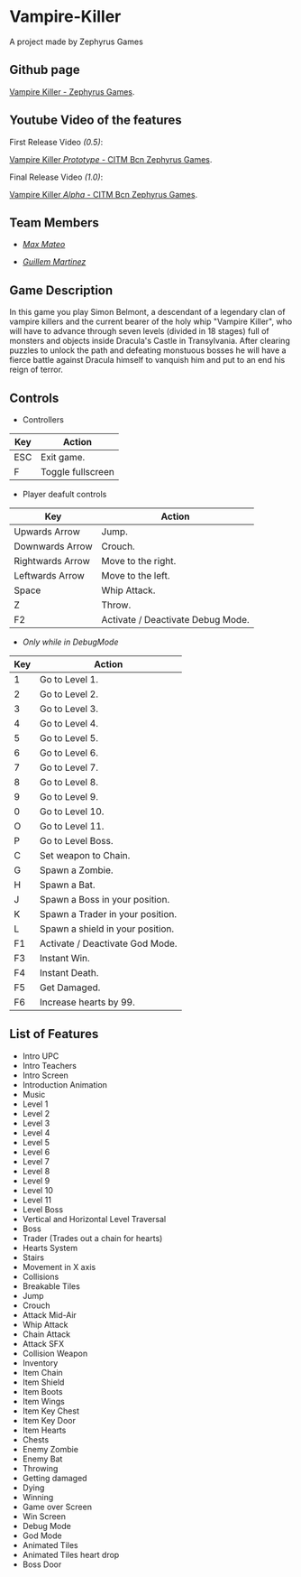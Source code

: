 # **Vampire-Killer**
A project made by Zephyrus Games

## **Github page**

[Vampire Killer - Zephyrus Games](https://github.com/M4xp0w3rg4m3s/Vampire-Killer).

## **Youtube Video of the features**

First Release Video *(0.5)*:

[Vampire Killer *Prototype* - CITM Bcn Zephyrus Games](https://www.youtube.com/watch?v=6NMuUqSo27c).

Final Release Video *(1.0)*:

[Vampire Killer *Alpha* - CITM Bcn Zephyrus Games](https://youtu.be/TM-ENfidVEI).

## **Team Members**

* *[Max Mateo](https://github.com/M4xp0w3rg4m3s)*

* *[Guillem Martinez](https://github.com/GuillemDev)*

## **Game Description**

In this game you play Simon Belmont,
a descendant of a legendary clan of 
vampire killers and the current bearer 
of the holy whip "Vampire Killer", 
who will have to advance through seven levels 
(divided in 18 stages) full of monsters and
objects inside Dracula's Castle in Transylvania.
After clearing puzzles to unlock the path and
defeating monstuous bosses he will have a 
fierce battle against Dracula himself to 
vanquish him and put to an end his reign 
of terror.

## **Controls**

* Controllers

| Key | Action |
-- | --
|ESC | Exit game. |
|F | Toggle fullscreen |

* Player deafult controls

| Key | Action |
-- | --
|Upwards Arrow |Jump.|
|Downwards Arrow |Crouch.|
|Rightwards Arrow |Move to the right.|
|Leftwards Arrow |Move to the left.|
|Space |Whip Attack.|
|Z |Throw.|
|F2 |Activate / Deactivate Debug Mode.|

* *Only while in DebugMode*

| Key | Action |
-- | --
|1 |Go to Level 1.|
|2 |Go to Level 2.|
|3 |Go to Level 3.|
|4 |Go to Level 4.|
|5 |Go to Level 5.|
|6 |Go to Level 6.|
|7 |Go to Level 7.|
|8 |Go to Level 8.|
|9 |Go to Level 9.|
|0 |Go to Level 10.|
|O |Go to Level 11.|
|P |Go to Level Boss.|
|C |Set weapon to Chain.|
|G |Spawn a Zombie.|
|H |Spawn a Bat.|
|J |Spawn a Boss in your position.|
|K |Spawn a Trader in your position.|
|L |Spawn a shield in your position.|
|F1 |Activate / Deactivate God Mode.|
|F3 |Instant Win.|
|F4 |Instant Death.|
|F5 |Get Damaged.|
|F6 |Increase hearts by 99.|

## **List of Features**

* Intro UPC
* Intro Teachers
* Intro Screen
* Introduction Animation
* Music
* Level 1
* Level 2
* Level 3
* Level 4
* Level 5
* Level 6
* Level 7
* Level 8
* Level 9
* Level 10
* Level 11
* Level Boss
* Vertical and Horizontal Level Traversal
* Boss
* Trader (Trades out a chain for hearts)
* Hearts System
* Stairs
* Movement in X axis
* Collisions
* Breakable Tiles
* Jump
* Crouch
* Attack Mid-Air
* Whip Attack
* Chain Attack
* Attack SFX
* Collision Weapon
* Inventory
* Item Chain
* Item Shield
* Item Boots
* Item Wings
* Item Key Chest
* Item Key Door
* Item Hearts
* Chests
* Enemy Zombie
* Enemy Bat
* Throwing
* Getting damaged
* Dying
* Winning
* Game over Screen
* Win Screen
* Debug Mode
* God Mode
* Animated Tiles
* Animated Tiles heart drop
* Boss Door